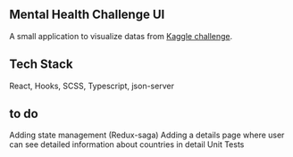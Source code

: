 ## Mental Health Challenge UI 
A small application to visualize datas from [Kaggle challenge](https://www.kaggle.com/osmi/mental-health-in-tech-survey/data).

## Tech Stack
React, Hooks, SCSS, Typescript, json-server

## to do
Adding state management (Redux-saga)
Adding a details page where user can see detailed information about countries in detail
Unit Tests